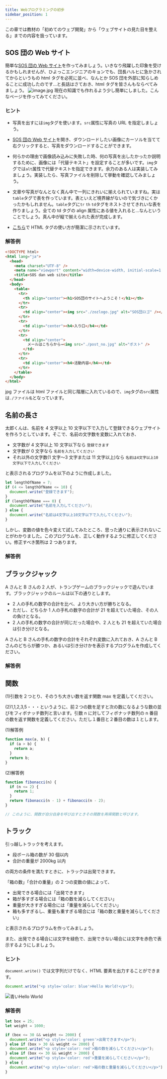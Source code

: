 ```yaml
---
title: Webプログラミングの初歩
sidebar_position: 1
---
```


この章では教材の「初めてのウェブ開発」から「ウェブサイトの見た目を整える」までの内容を扱っています。

## SOS 団の Web サイト

簡単な[SOS 団の Web サイト](http://haruhi.tv)を作ってみましょう。いきなり飛躍した印象を受けるかもしれませんが、ひよっこエンジニアのキョンでも、団長ハルヒに急かされてからというもの html タグを必死に並べ、なんとか SOS 団を外部に知らしめることに成功したのです...と長話はさておき、html タグを皆さんもならべてみましょう。
![image.jpg](./image.png)
現在の知識でも作れるよう少し簡単にしました。こんなページを作ってみてください。

### ヒント

- 写真を出すには`img`タグを使います。`src`属性に写真の URL を指定しましょう。

- [SOS 団の Web サイト](http://haruhi.tv)を開き、ダウンロードしたい画像にカーソルを当てて右クリックすると、写真をダウンロードすることができます。

- 何らかの理由で画像読み込みに失敗した時、何の写真を出したかったか説明するために、画像には「代替テキスト」を設定することが多いです。`img`タグでは`alt`属性で代替テキストを指定できます。余力のある人は実装してみましょう。実装したら、写真ファイルを削除して挙動を確認してみましょう。

- 文章や写真がなんとなく真ん中で一列にきれいに揃えられていますね。実は`table`タグで表を作っています。表といえど境界線がないので気づきにくかったかもしれません。`table`タグに`tr` `th` `td`タグをネストさせてきれいな表を作りましょう。全ての td タグの align 属性にある値を入れると...なんということでしょう。真ん中が縦で揃えられた表が完成します。

- [こちら](http://www.htmq.com/)で HTML タグの使い方が簡潔に示されています。

### 解答例

```html
<!DOCTYPE html>
<html lang="ja">
  <head>
    <meta charset="UTF-8" />
    <meta name="viewport" content="width=device-width, initial-scale=1.0" />
    <title>SOS dan web site</title>
  </head>
  <body>
    <table>
      <tr>
        <th align="center"><h1>SOS団のサイトへようこそ！</h1></th>
      </tr>
      <tr>
        <td align="center"><img src="./zozlogo.jpg" alt="SOS団ロゴ" /></td>
      </tr>
      <tr>
        <td align="center"><h4>入り口</h4></td>
      </tr>
      <tr>
        <td align="center">
          メールはこちらから→<img src="./post_no.jpg" alt="ポスト" />
        </td>
      </tr>
      <tr>
        <td align="center"><h4>活動内容</h4></td>
      </tr>
    </table>
  </body>
</html>
```

jpg ファイルは html ファイルと同じ階層に入れているので、`img`タグの`src`属性は`./ファイル名`となっています。

## 名前の長さ

太郎くんは、名前を 4 文字以上 10 文字以下で入力して登録できるウェブサイトを作ろうとしています。そこで、名前の文字数を変数に入れておき、

- 文字数が 4 文字以上 10 文字以下なら `登録できます`
- 文字数が 0 文字なら `名前を入力してください`
- それ以外の文字数(1 文字〜3 文字または 11 文字以上)なら `名前は4文字以上10文字以下で入力してください`

と表示されるプログラムを以下のように作成しました。

```javascript
let lengthOfName = 7;
if (4 <= lengthOfName <= 10) {
  document.write("登録できます");
}
if (lengthOfName === 0) {
  document.write("名前を入力してください");
} else {
  document.write("名前は4文字以上10文字以下で入力してください");
}
```

しかし、変数の値を色々変えて試してみたところ、思った通りに表示されないことがわかりました。このプログラムを、正しく動作するように修正してください。修正すべき箇所は 2 つあります。

### 解答例

<ViewSource url={import.meta.url} path="_samples/length-of-name" />

## ブラックジャック

A さんと B さんの 2 人が、トランプゲームのブラックジャックで遊んでいます。ブラックジャックのルールは以下の通りとします。

- 2 人の手札の数字の合計を比べ、より大きい方が勝ちとなる。
- ただし、どちらか 1 人の手札の数字の合計が 21 を超えていた場合、その人の負けとなる。
- 2 人の手札の数字の合計が同じだった場合や、2 人とも 21 を超えていた場合は引き分けとなる。

A さんと B さんの手札の数字の合計をそれぞれ変数に入れておき、A さんと B さんのどちらが勝つか、あるいは引き分けかを表示するプログラムを作成してください。

### 解答例

<ViewSource url={import.meta.url} path="_samples/blackjack" />

## 関数

(1)引数を２つとり、そのうち大きい数を返す関数 max を定義してください。

(2)1,1,2,3,5・・・というように、前２つの数を足すと次の数になるような数の並びをフィボナッチ数列と言います。引数 n に対してフィボナッチ数列の n 番目の数を返す関数を定義してください。ただし１番目と２番目の数は１とします。

(1)解答例

```javascript
function max(a, b) {
  if (a > b) {
    return a;
  }
  return b;
}
```

(2)解答例

```javascript
function fibonacci(n) {
  if (n <= 2) {
    return 1;
  }
  return fibonacci(n - 1) + fibonacci(n - 2);
}

// このように、関数が自分自身を呼び出すときその関数を再帰関数と呼びます。
```

## トラック

引っ越しトラックを考えます。

- 段ボール箱の数が 30 個以内
- 合計の重量が 2000kg 以内

の両方の条件を満たすときに、トラックは出発できます。

「箱の数」「合計の重量」の 2 つの変数の値によって、

- 出発できる場合には「出発できます」
- 箱が多すぎる場合には「箱の数を減らしてください」
- 重量が大きすぎる場合には「重量を減らしてください」
- 箱も多すぎるし、重量も重すぎる場合には「箱の数と重量を減らしてください」

と表示されるプログラムを作ってみましょう。

また、出発できる場合には文字を緑色で、出発できない場合には文字を赤色で表示するようにしましょう。

### ヒント

`document.write()` では文字列だけでなく、HTML 要素を出力することができます。

```javascript title="script.js"
document.write("<p style='color: blue'>Hello World!</p>");
```

![青いHello World](./blue-hello-world.jpeg)

### 解答例

<Answer>

```javascript title="script.js"
let box = 25;
let weight = 1000;

if (box <= 30 && weight <= 2000) {
  document.write("<p style='color: green'>出発できます</p>");
} else if (box > 30 && weight <= 2000) {
  document.write("<p style='color: red'>箱の数を減らしてください</p>");
} else if (box <= 30 && weight > 2000) {
  document.write("<p style='color: red'>重量を減らしてください</p>");
} else {
  document.write("<p style='color: red'>箱の数と重量を減らしてください</p>");
}
```

<!-- <ViewSource > -->

</Answer>
